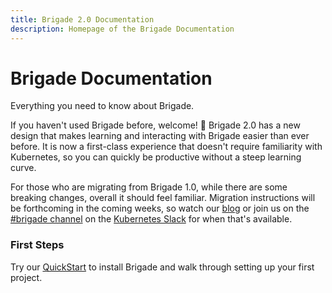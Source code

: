```yaml
---
title: Brigade 2.0 Documentation
description: Homepage of the Brigade Documentation
---
```


# Brigade Documentation

Everything you need to know about Brigade.

If you haven't used Brigade before, welcome! 🎉
Brigade 2.0 has a new design that makes learning and interacting with Brigade easier than ever before.
It is now a first-class experience that doesn't require familiarity with Kubernetes, so you can quickly be productive without a steep learning curve.

For those who are migrating from Brigade 1.0, while there are some breaking changes, overall it should feel familiar.
Migration instructions will be forthcoming in the coming weeks, so watch our [blog] or join us on the [#brigade channel][channel] on the [Kubernetes Slack][slack] for when that's available.

### First Steps

Try our [QuickStart] to install Brigade and walk through setting up your first project.

<!-- Commenting out content that we have not migrated to v2 yet -->

<!--
### Topic Guides

Learn about alternative methods of installation, integration with other tools, and
writing advanced Brigade scripts. [Dive deep into what makes Brigade, Brigade](topics/index).

### Releasing Brigade

For maintainers of this project, steps on cutting a new release of Brigade can be found [here](topics/releasing).

### Related Resources

If you'd like to add links to this list, open a pull request on 
[Brigade's GitHub project](https://github.com/brigadecore/brigade)

### Articles and Videos

- [Video: Intro to Brigade on Azure Friday](https://www.youtube.com/watch?v=aZMna3VuoAg)
- [Announcing Brigade](https://open.microsoft.com/2017/10/23/announcing-brigade-event-driven-scripting-kubernetes/) - Microsoft
- [Microsoft Launches Brigade](https://thenewstack.io/microsoft-launches-brigade-event-driven-scripting-tool-kubernetes) - The New Stack
- [Video: Building Event-Driven Pipelines with Brigade (KubeCon Europe 2018)](https://www.youtube.com/watch?v=yhfc0FKdFc8)
- [Video: Brigade Basics](https://asciinema.org/a/JBsjOpah4nTBvjqDT5dAWvefG)

### Technical

Brigade-related projects and tools.

- [Hello Helm](https://github.com/technosophos/hello-helm) provides an example
  project for testing Brigade.
- The [Trello Brigade Gateway](https://github.com/technosophos/brigade-trello) links
  Trello webhooks to Brigade.
- The [Twitter-T](https://hub.docker.com/r/technosophos/twitter-t/), [Slack Notify](https://hub.docker.com/r/technosophos/slack-notify/) and [Office 365 Notify](https://hub.docker.com/r/dgkanatsios/o365-notify) Docker images provide easy tools for sending messages from Brigade scripts.
- [bit-brigade](https://bitbucket.org/lukepatrick/bit-brigade) provides an example project using 
  BitBucket as a source repository
- [minio-brigade](https://github.com/lukepatrick/minio-brigade) examples of storing artifacts in object storage (minio)
-->

[blog]: https://blog.brigade.sh/
[channel]: https://kubernetes.slack.com/messages/C87MF1RFD
[slack]: https://slack.k8s.io/ 
[QuickStart]: /intro/quickstart/
